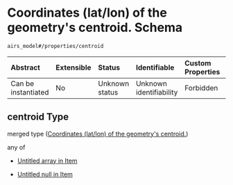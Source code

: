 # Coordinates (lat/lon) of the geometry's centroid. Schema

```txt
airs_model#/properties/centroid
```



| Abstract            | Extensible | Status         | Identifiable            | Custom Properties | Additional Properties | Access Restrictions | Defined In                                                                |
| :------------------ | :--------- | :------------- | :---------------------- | :---------------- | :-------------------- | :------------------ | :------------------------------------------------------------------------ |
| Can be instantiated | No         | Unknown status | Unknown identifiability | Forbidden         | Allowed               | none                | [model.schema.json\*](../../out/model.schema.json "open original schema") |

## centroid Type

merged type ([Coordinates (lat/lon) of the geometry's centroid.](model-properties-coordinates-latlon-of-the-geometrys-centroid.md))

any of

*   [Untitled array in Item](model-properties-coordinates-latlon-of-the-geometrys-centroid-anyof-0.md "check type definition")

*   [Untitled null in Item](model-properties-coordinates-latlon-of-the-geometrys-centroid-anyof-1.md "check type definition")
